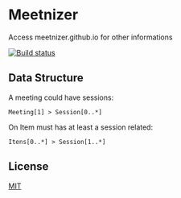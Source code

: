 # Meetnizer

Access meetnizer.github.io for other informations

[![Build status][build-image]][build-image]
<!--
[![NPM Version][npm-image]][npm-url]
[![NPM Downloads][downloads-image]][downloads-url]
[![Linux Build][travis-image]][travis-url]
[![Windows Build][appveyor-image]][appveyor-url]
[![Test Coverage][coveralls-image]][coveralls-url]
-->

## Data Structure

A meeting could have sessions:

`Meeting[1] > Session[0..*]`

On Item must has at least a session related:

`Itens[0..*] > Session[1..*]`

## License

[MIT](LICENSE)

[build-image]: https://travis-ci.org/meetnizer/meetnizer.svg?branch=master
